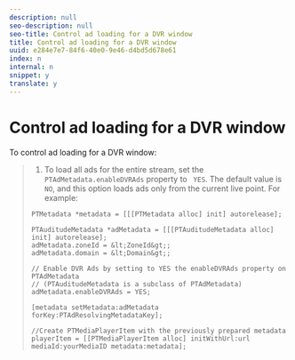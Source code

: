 ```yaml
---
description: null
seo-description: null
seo-title: Control ad loading for a DVR window
title: Control ad loading for a DVR window
uuid: e284e7e7-84f6-40e0-9e46-d4bd5d678e61
index: n
internal: n
snippet: y
translate: y
---
```


# Control ad loading for a DVR window

To control ad loading for a DVR window:

>1. To load all ads for the entire stream, set the ` PTAdMetadata.enableDVRAds` property to ` YES`.
>   The default value is ` NO`, and this option loads ads only from the current live point. For example:
>
>   ```
>   PTMetadata *metadata = [[[PTMetadata alloc] init] autorelease]; 
>    
>   PTAuditudeMetadata *adMetadata = [[[PTAuditudeMetadata alloc] init] autorelease];  
>   adMetadata.zoneId = &lt;ZoneId&gt;; 
>   adMetadata.domain = &lt;Domain&gt;; 
>    
>   // Enable DVR Ads by setting to YES the enableDVRAds property on PTAdMetadata  
>   // (PTAuditudeMetadata is a subclass of PTAdMetadata)  
>   adMetadata.enableDVRAds = YES; 
>    
>   [metadata setMetadata:adMetadata forKey:PTAdResolvingMetadataKey]; 
>    
>   //Create PTMediaPlayerItem with the previously prepared metadata    
>   playerItem = [[PTMediaPlayerItem alloc] initWithUrl:url mediaId:yourMediaID metadata:metadata]; 
>   
>   ```
>
